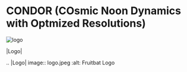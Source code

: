 # CONDOR (COsmic Noon Dynamics with Optmized Resolutions)

![logo](https://user-images.githubusercontent.com/14315715/135545635-6c22fbbe-3ee5-4201-a8bc-9c0d4e562978.jpeg)

|Logo|

.. |Logo| image:: logo.jpeg
    :alt: Fruitbat Logo
